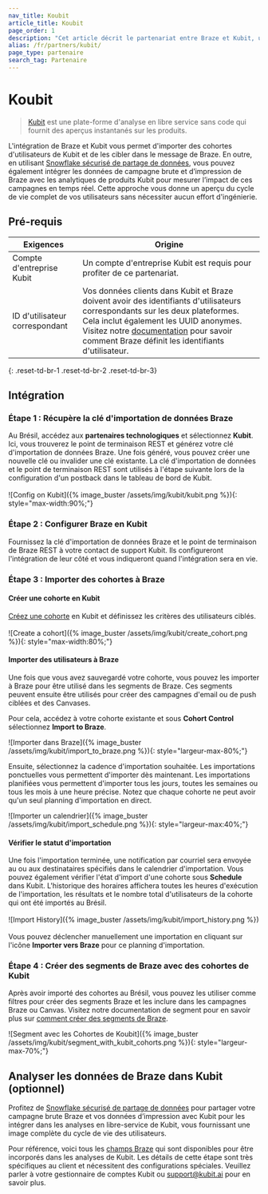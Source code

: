 ```yaml
---
nav_title: Koubit
article_title: Koubit
page_order: 1
description: "Cet article décrit le partenariat entre Braze et Kubit, une plate-forme d'analyse en libre service sans code qui fournit des aperçus instantanés sur les produits."
alias: /fr/partners/kubit/
page_type: partenaire
search_tag: Partenaire
---
```


# Koubit

> [Kubit](https://kubit.ai/) est une plate-forme d'analyse en libre service sans code qui fournit des aperçus instantanés sur les produits.

L'intégration de Braze et Kubit vous permet d'importer des cohortes d'utilisateurs de Kubit et de les cibler dans le message de Braze. En outre, en utilisant [Snowflake sécurisé de partage de données]({{site.baseurl}}/partners/data_and_infrastructure_agility/data_warehouses/snowflake/), vous pouvez également intégrer les données de campagne brute et d’impression de Braze avec les analytiques de produits Kubit pour mesurer l’impact de ces campagnes en temps réel. Cette approche vous donne un aperçu du cycle de vie complet de vos utilisateurs sans nécessiter aucun effort d'ingénierie.

## Pré-requis

| Exigences                      | Origine                                                                                                                                                                                                                                                                                                                                                                   |
| ------------------------------ | ------------------------------------------------------------------------------------------------------------------------------------------------------------------------------------------------------------------------------------------------------------------------------------------------------------------------------------------------------------------------- |
| Compte d'entreprise Kubit      | Un compte d'entreprise Kubit est requis pour profiter de ce partenariat.                                                                                                                                                                                                                                                                                                  |
| ID d'utilisateur correspondant | Vos données clients dans Kubit et Braze doivent avoir des identifiants d'utilisateurs correspondants sur les deux plateformes. Cela inclut également les UUID anonymes. Visitez notre [documentation]({{site.baseurl}}/developer_guide/platform_integration_guides/android/analytics/setting_user_ids/) pour savoir comment Braze définit les identifiants d'utilisateur. |
{: .reset-td-br-1 .reset-td-br-2 .reset-td-br-3}

## Intégration

### Étape 1 : Récupère la clé d'importation de données Braze

Au Brésil, accédez aux **partenaires technologiques** et sélectionnez **Kubit**. Ici, vous trouverez le point de terminaison REST et générez votre clé d'importation de données Braze. Une fois généré, vous pouvez créer une nouvelle clé ou invalider une clé existante. La clé d'importation de données et le point de terminaison REST sont utilisés à l'étape suivante lors de la configuration d'un postback dans le tableau de bord de Kubit.<br><br>![Config on Kubit]({% image_buster /assets/img/kubit/kubit.png %}){: style="max-width:90%;"}

### Étape 2 : Configurer Braze en Kubit

Fournissez la clé d'importation de données Braze et le point de terminaison de Braze REST à votre contact de support Kubit. Ils configureront l'intégration de leur côté et vous indiqueront quand l'intégration sera en vie.

### Étape 3 : Importer des cohortes à Braze

#### Créer une cohorte en Kubit
[Créez une cohorte](https://www.kubit.ai/doc/fundamentals#cohort) en Kubit et définissez les critères des utilisateurs ciblés.<br><br>![Create a cohort]({% image_buster /assets/img/kubit/create_cohort.png %}){: style="max-width:80%;"}

#### Importer des utilisateurs à Braze
Une fois que vous avez sauvegardé votre cohorte, vous pouvez les importer à Braze pour être utilisé dans les segments de Braze. Ces segments peuvent ensuite être utilisés pour créer des campagnes d'email ou de push ciblées et des Canvases.

Pour cela, accédez à votre cohorte existante et sous **Cohort Control** sélectionnez **Import to Braze**.

![Importer dans Braze]({% image_buster /assets/img/kubit/import_to_braze.png %}){: style="largeur-max-80%;"}

Ensuite, sélectionnez la cadence d'importation souhaitée. Les importations ponctuelles vous permettent d'importer dès maintenant. Les importations planifiées vous permettent d'importer tous les jours, toutes les semaines ou tous les mois à une heure précise. Notez que chaque cohorte ne peut avoir qu'un seul planning d'importation en direct.

![Importer un calendrier]({% image_buster /assets/img/kubit/import_schedule.png %}){: style="largeur-max:40%;"}

#### Vérifier le statut d'importation
Une fois l'importation terminée, une notification par courriel sera envoyée au ou aux destinataires spécifiés dans le calendrier d'importation. Vous pouvez également vérifier l'état d'import d'une cohorte sous **Schedule** dans Kubit. L'historique des horaires affichera toutes les heures d'exécution de l'importation, les résultats et le nombre total d'utilisateurs de la cohorte qui ont été importés au Brésil.<br><br>![Import History]({% image_buster /assets/img/kubit/import_history.png %})<br><br>Vous pouvez déclencher manuellement une importation en cliquant sur l'icône **Importer vers Braze** pour ce planning d'importation.

### Étape 4 : Créer des segments de Braze avec des cohortes de Kubit
Après avoir importé des cohortes au Brésil, vous pouvez les utiliser comme filtres pour créer des segments Braze et les inclure dans les campagnes Braze ou Canvas. Visitez notre documentation de segment pour en savoir plus sur [comment créer des segments de Braze]({{site.baseurl}}/user_guide/engagement_tools/segments/creating_a_segment/#step-4-add-filters-to-your-segment).

![Segment avec les Cohortes de Koubit]({% image_buster /assets/img/kubit/segment_with_kubit_cohorts.png %}){: style="largeur-max-70%;"}

## Analyser les données de Braze dans Kubit (optionnel)
Profitez de [Snowflake sécurisé de partage de données]({{site.baseurl}}/partners/data_and_infrastructure_agility/data_warehouses/snowflake/) pour partager votre campagne brute Braze et vos données d’impression avec Kubit pour les intégrer dans les analyses en libre-service de Kubit, vous fournissant une image complète du cycle de vie des utilisateurs.

Pour référence, voici tous les [champs Braze]({{site.baseurl}}/assets/download_file/data-sharing-raw-table-schemas.txt?ed79384e6ac6a97fe3b3d9f76852b7c2) qui sont disponibles pour être incorporés dans les analyses de Kubit. Les détails de cette étape sont très spécifiques au client et nécessitent des configurations spéciales. Veuillez parler à votre gestionnaire de comptes Kubit ou [support@kubit.ai](support@kubit.ai) pour en savoir plus.